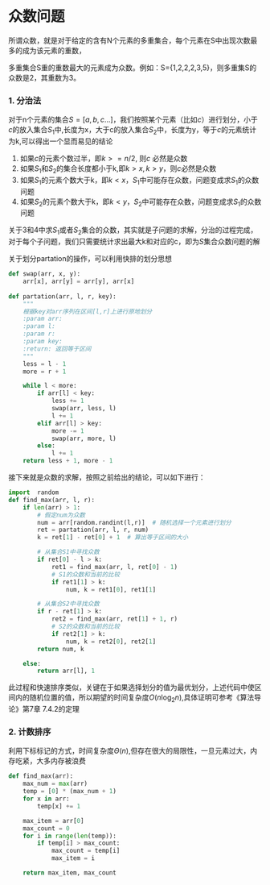 # 众数问题
所谓众数，就是对于给定的含有N个元素的多重集合，每个元素在S中出现次数最多的成为该元素的重数，

多重集合S重的重数最大的元素成为众数。例如：S={1,2,2,2,3,5}，则多重集S的众数是2，其重数为3。

### 1. 分治法
对于n个元素的集合$S=[a,b,c...]$，我们按照某个元素（比如$c$）进行划分，小于$c$的放入集合$S_1$中,长度为x，大于c的放入集合$S_2$中，长度为y，等于$c$的元素统计为k,可以得出一个显而易见的结论

1. 如果$c$的元素个数过半，即$k>=n/2$, 则$c$ 必然是众数
2. 如果$S_1$和$S_2$的集合长度都小于k,即$k>x,k>y$，则$c$必然是众数
3. 如果$S_1$的元素个数大于k，即$k < x$，$S_1$中可能存在众数，问题变成求$S_1$的众数问题
4. 如果$S_2$的元素个数大于k，即$k < y$，$S_2$中可能存在众数，问题变成求$S_1$的众数问题

关于3和4中求$S_1$或者$S_2$集合的众数，其实就是子问题的求解，分治的过程完成，对于每个子问题，我们只需要统计求出最大k和对应的c，即为$S$集合众数问题的解

关于划分partation的操作，可以利用快排的划分思想

```python
def swap(arr, x, y):
    arr[x], arr[y] = arr[y], arr[x]
    
def partation(arr, l, r, key):
    """
    根据key对arr序列在区间[l,r]上进行原地划分
    :param arr: 
    :param l: 
    :param r: 
    :param key: 
    :return: 返回等于区间
    """
    less = l - 1
    more = r + 1

    while l < more:
        if arr[l] < key:
            less += 1
            swap(arr, less, l)
            l += 1
        elif arr[l] > key:
            more -= 1
            swap(arr, more, l)
        else:
            l += 1
    return less + 1, more - 1
```
接下来就是众数的求解，按照之前给出的结论，可以如下进行：

```python
import  random
def find_max(arr, l, r):
    if len(arr) > 1:
        # 假定num为众数
        num = arr[random.randint(l,r)]  # 随机选择一个元素进行划分
        ret = partation(arr, l, r, num)
        k = ret[1] - ret[0] + 1  # 算出等于区间的大小

        # 从集合S1中寻找众数
        if ret[0] - l > k:
            ret1 = find_max(arr, l, ret[0] - 1)
            # S1的众数和当前的比较
            if ret1[1] > k:
                num, k = ret1[0], ret1[1]

        # 从集合S2中寻找众数
        if r - ret[1] > k:
            ret2 = find_max(arr, ret[1] + 1, r)
            # S2的众数和当前的比较
            if ret2[1] > k:
                num, k = ret2[0], ret2[1]
        return num, k

    else:
        return arr[l], 1
```
此过程和快速排序类似，关键在于如果选择划分的值为最优划分，上述代码中使区间内的随机位置的值，所以期望的时间复杂度$O(n\log_2 n)$,具体证明可参考《算法导论》第7章 7.4.2的定理

### 2. 计数排序
利用下标标记的方式，时间复杂度$\Theta(n)$,但存在很大的局限性，一旦元素过大，内存吃紧，大多内存被浪费

```python
def find_max(arr):
    max_num = max(arr)
    temp = [0] * (max_num + 1)
    for x in arr:
        temp[x] += 1

    max_item = arr[0]
    max_count = 0
    for i in range(len(temp)):
        if temp[i] > max_count:
            max_count = temp[i]
            max_item = i

    return max_item, max_count
```









